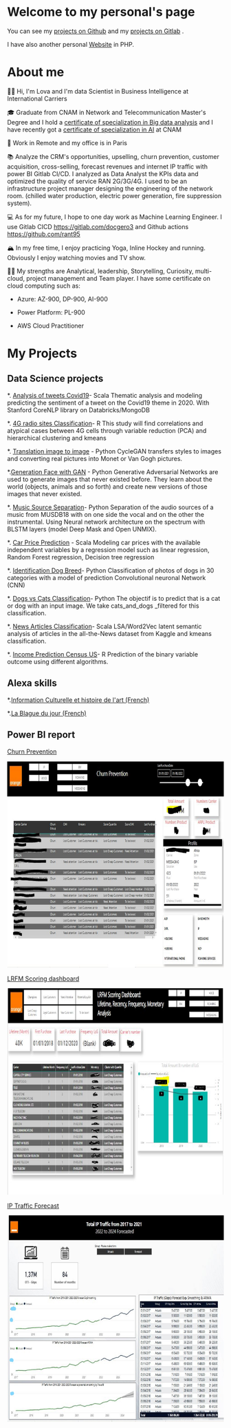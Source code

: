 # Welcome to my personal's page

You can see my [projects on Github](https://github.com/rant95/) and my [projects on Gitlab](https://gitlab.com/docgero3) .

I have also another personal [Website](http://zarius.free.fr//) in PHP.

# About me

👋🏽 Hi, I'm Lova  and I'm data Scientist in Business Intelligence at International Carriers

🎓 Graduate from CNAM in Network and Telecommunication Master's Degree and I hold a [certificate of specialization in Big data analysis](https://formation.cnam.fr/rechercher-par-discipline/certificat-de-specialisation-analyste-de-donnees-massives-669531.kjsp) and I have recently got a [certificate of specialization in AI](https://formation.cnam.fr/rechercher-par-discipline/certificat-de-specialisation-intelligence-artificielle-1176377.kjsp) at CNAM

🌇 Work in Remote and my office is in Paris
 
📚 Analyze the CRM's opportunities, upselling, churn prevention, customer acquisition, cross-selling, forecast revenues and internet IP traffic with power BI Gitlab CI/CD.
I analyzed as Data Analyst the KPIs data and optimized the quality of service RAN 2G/3G/4G. I used to be an infrastructure project manager designing the engineering of the network room. (chilled water production, electric power generation, fire suppression system).

💻 As for my future, I hope to one day work as Machine Learning Engineer. I use Gitlab CICD https://gitlab.com/docgero3 and Github actions https://github.com/rant95

🏔 In my free time, I enjoy practicing Yoga, Inline Hockey and running. Obviously I enjoy watching movies and TV show.

💪🏽 My strengths are Analytical, leadership, Storytelling, Curiosity, multi-cloud, project management and Team player. I have some certificate on cloud computing such as:
- Azure: AZ-900, DP-900, AI-900 

- Power Platform: PL-900 

- AWS Cloud Practitioner



# My Projects

## Data Science projects

*. [Analysis of tweets Covid19](https://github.com/rant95/Sentiment_analysis_Tweet_covid)- Scala 
Thematic analysis and modeling predicting the sentiment of a tweet on the Covid19 theme in 2020. With Stanford CoreNLP library on Databricks/MongoDB 

*. [4G radio sites Classification](https://github.com/rant95/Classification-4G-Mobile-site)- R 
This study will find correlations and atypical cases between 4G cells through variable reduction (PCA) and hierarchical clustering and kmeans 

*. [Translation image to image](https://github.com/rant95/Advanced-artificial-intelligence/blob/main/Projet_cyclegan_Monet2photo_v3.ipynb) - Python
CycleGAN transfers styles to images and converting real pictures into Monet or Van Gogh pictures.

*.[Generation Face with GAN](https://github.com/rant95/Advanced-artificial-intelligence/blob/main/Project%20generation%20Face%20GAN.ipynb) - Python
Generative Adversarial Networks are used to generate images that never existed before. They learn about the world (objects, animals and so forth) and create new versions of those images that never existed.

*. [Music Source Separation](https://github.com/rant95/Separation_audio_source)- Python 
Separation of the audio sources of a music from MUSDB18 with on one side the vocal and on the other the instrumental. Using Neural network architecture on the spectrum with BLSTM layers (model Deep Mask and Open UNMIX).

*. [Car Price Prediction](https://github.com/rant95/Car-Price-Prediction) - Scala
Modeling car prices with the available independent variables by a regression model such as linear regression, Random Forest regression, Decision tree regression

*. [Identification Dog Breed](https://github.com/rant95/Dog_breed_classification)- Python 
Classification of photos of dogs in 30 categories with a model of prediction Convolutional neuronal Network (CNN) 

*. [Dogs vs Cats Classification](https://github.com/rant95/Dogs_vs_Cats_classification/blob/main/dogs_vs_cats.ipynb)- Python 
The objectif is to predict that is a cat or dog with an input image. We take cats_and_dogs _filtered for this classification.

*. [News Articles Classification](https://github.com/rant95/All_the_news_Analysis_NLP)- Scala 
LSA/Word2Vec latent semantic analysis of articles in the all-the-News dataset from Kaggle and kmeans classification.

*. [Income Prediction Census US](https://github.com/rant95/Challenge-Data-Census-US)- R 
Prediction of the binary variable outcome using different algorithms. 

## Alexa skills

*.[Information Culturelle et histoire de l'art (French)](https://www.amazon.fr/dp/B09QCR1528)


*.[La Blague du jour (French)](https://www.amazon.fr/dp/B09Q3DDPBH)

## Power BI report

[Churn Prevention](https://gitlab.com/docgero3/churn)

<img src="https://github.com/rant95/rant95.github.io/blob/main/screenchurn.JPG" width="600" height="480">


[LRFM Scoring dashboard](https://gitlab.com/docgero3/customers-segmentation)

<img src="https://github.com/rant95/rant95.github.io/blob/main/Scoring.JPG" width="600" height="480">


[IP Traffic Forecast](https://gitlab.com/docgero3/traffic)

<img src="https://github.com/rant95/rant95.github.io/blob/main/forecast.jpg" width="600" height="480">



